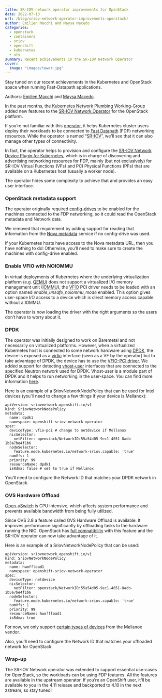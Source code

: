 ```yaml
---
title: SR-IOV network operator improvements for OpenStack
date: 2022-07-13
url: /blog/sriov-network-operator-improvements-openstack/
author: Emilien Macchi and Maysa Macedo
categories:
  - openstack
  - containers
  - sriov
  - openshift
  - kubernetes
  - nfv
summary: Recent achievements in the SR-IOV Network Operator
cover:
  image: "images/tower.jpg"
---
```


Stay tuned on our recent achievements in the Kubernetes and OpenStack space when running Fast-Datapath applications.

<!--more-->

Authors: [Emilien Macchi](https://my1.fr) and [Maysa Macedo](https://medium.com/@maysa.macedo).

In the past months, the [Kubernetes Network Plumbing Working-Group](https://github.com/k8snetworkplumbingwg) added new features to the [SR-IOV Network Operator](https://github.com/k8snetworkplumbingwg/sriov-network-operator/) for the OpenStack platform.

If you’re not familiar with this [operator](https://kubernetes.io/docs/concepts/extend-kubernetes/operator/), it helps Kubernetes cluster users deploy their workloads to be connected to [Fast Datapath](https://en.wikipedia.org/wiki/Fast_path) (FDP) networking resources. While the operator is named “[SR-IOV](https://en.wikipedia.org/wiki/Single-root_input/output_virtualization)”, we’ll see that it can also manage other types of connectivity.

In fact, the operator helps to provision and configure the [SR-IOV Network Device Plugin for Kubernetes](https://github.com/k8snetworkplumbingwg/sriov-network-device-plugin), which is in charge of discovering and advertising networking resources for FDP, mainly (but not exclusively) for SR-IOV Virtual Functions (VFs) and PCI Physical Functions (PFs) that are available on a Kubernetes host (usually a worker node).

The operator hides some complexity to achieve that and provides an easy user interface.


### OpenStack metadata support

The operator originally required [config-drives](https://docs.openstack.org/nova/latest/user/metadata.html#config-drives) to be enabled for the machines connected to the FDP networking, so it could read the OpenStack metadata and Network data.

We removed that requirement by adding support for reading that information from the [Nova metadata](https://docs.openstack.org/nova/latest/user/metadata.html#nova-metadata) service if no config-drive was used.

If your Kubernetes hosts have access to the Nova metadata URL, then you have nothing to do! Otherwise, you’ll need to make sure to create the machines with config-drive enabled.


### Enable VFIO with NOIOMMU

In virtual deployments of Kubernetes where the underlying virtualization platform (e.g. [QEMU](https://www.qemu.org/)) does not support a virtualized I/O memory management unit ([IOMMU](https://en.wikipedia.org/wiki/Input%E2%80%93output_memory_management_unit)), the [VFIO](https://www.kernel.org/doc/html/latest/driver-api/vfio.html) PCI driver needs to be loaded with an option named  _enable_unsafe_noiommu_mode_ enabled. This option gives user-space I/O access to a device which is direct memory access capable without a IOMMU.

The operator is now loading the driver with the right arguments so the users don’t have to worry about it.


### DPDK

The operator was initially designed to work on Baremetal and not necessarily on virtualized platforms. However, when a virtualized Kubernetes host is connected to some network hardware using [DPDK](https://www.dpdk.org), the device is exposed as a [virtio](https://www.linux-kvm.org/page/Virtio) interface (seen as a VF by the operator) but to take advantage of DPDK, the device has to use the [VFIO-PCI driver](https://www.kernel.org/doc/html/latest/driver-api/vfio.html). We added support for detecting [vhost-user](https://qemu.readthedocs.io/en/latest/interop/vhost-user.html) interfaces that are connected to the specified Neutron network used for DPDK. Vhost-user is a module part of DPDK and it helps to run networking in the user-space. You can find more information [here](https://www.redhat.com/en/blog/how-vhost-user-came-being-virtio-networking-and-dpdk).

Here is an example of a SriovNetworkNodePolicy that can be used for Intel devices (you’ll need to change a few things if your device is Mellanox):


```
apiVersion: sriovnetwork.openshift.io/v1
kind: SriovNetworkNodePolicy
metadata:
  name: dpdk1
  namespace: openshift-sriov-network-operator
spec:
  deviceType: vfio-pci # change to netdevice if Mellanox
  nicSelector:
	netFilter: openstack/NetworkID:55a54d05-9ec1-4051-8adb-1b5a7be4f1b6
  nodeSelector:
	feature.node.kubernetes.io/network-sriov.capable: 'true'
  numVfs: 1
  priority: 99
  resourceName: dpdk1
  isRdma: false # set to true if Mellanox
```


You’ll need to configure the Network ID that matches your DPDK network in OpenStack.


### OVS Hardware Offload

[Open-vSwitch](https://www.openvswitch.org/) is CPU intensive, which affects system performance and prevents available bandwidth from being fully utilized.

Since OVS 2.8 a feature called OVS Hardware Offload is available. It improves performance significantly by offloading tasks to the hardware running the NIC. OpenStack has [full compatibility](https://docs.openstack.org/neutron/rocky/admin/config-ovs-offload.html) with this feature and the SR-IOV operator can now take advantage of it.

Here is an example of a SriovNetworkNodePolicy that can be used:


```
apiVersion: sriovnetwork.openshift.io/v1
kind: SriovNetworkNodePolicy
metadata:
  name: hwoffload1
  namespace: openshift-sriov-network-operator
spec:
  deviceType: netdevice
  nicSelector:
	netFilter: openstack/NetworkID:55a54d05-9ec1-4051-8adb-1b5a7be4f1b6
  nodeSelector:
	feature.node.kubernetes.io/network-sriov.capable: 'true'
  numVfs: 1
  priority: 99
  resourceName: hwoffload1
  isRdma: true
```


For now, we only support [certain types of devices](https://github.com/k8snetworkplumbingwg/sriov-network-operator/blob/master/deploy/configmap.yaml) from the Mellanox vendor.

Also, you’ll need to configure the Network ID that matches your offloaded network for OpenStack.


### Wrap-up

The SR-IOV Network operator was extended to support essential use-cases for OpenStack, so the workloads can be using FDP features. All the features are available in the upstream operator. If you’re an OpenShift user, it’ll be available to you in the 4.11 release and backported to 4.10 in the next zstream, so stay tuned!
